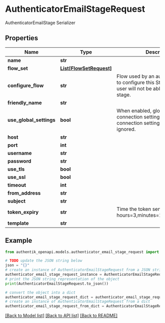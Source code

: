 # AuthenticatorEmailStageRequest

AuthenticatorEmailStage Serializer

## Properties

Name | Type | Description | Notes
------------ | ------------- | ------------- | -------------
**name** | **str** |  | 
**flow_set** | [**List[FlowSetRequest]**](FlowSetRequest.md) |  | [optional] 
**configure_flow** | **str** | Flow used by an authenticated user to configure this Stage. If empty, user will not be able to configure this stage. | [optional] 
**friendly_name** | **str** |  | [optional] 
**use_global_settings** | **bool** | When enabled, global Email connection settings will be used and connection settings below will be ignored. | [optional] 
**host** | **str** |  | [optional] 
**port** | **int** |  | [optional] 
**username** | **str** |  | [optional] 
**password** | **str** |  | [optional] 
**use_tls** | **bool** |  | [optional] 
**use_ssl** | **bool** |  | [optional] 
**timeout** | **int** |  | [optional] 
**from_address** | **str** |  | [optional] 
**subject** | **str** |  | [optional] 
**token_expiry** | **str** | Time the token sent is valid (Format: hours&#x3D;3,minutes&#x3D;17,seconds&#x3D;300). | [optional] 
**template** | **str** |  | [optional] 

## Example

```python
from authentik_openapi.models.authenticator_email_stage_request import AuthenticatorEmailStageRequest

# TODO update the JSON string below
json = "{}"
# create an instance of AuthenticatorEmailStageRequest from a JSON string
authenticator_email_stage_request_instance = AuthenticatorEmailStageRequest.from_json(json)
# print the JSON string representation of the object
print(AuthenticatorEmailStageRequest.to_json())

# convert the object into a dict
authenticator_email_stage_request_dict = authenticator_email_stage_request_instance.to_dict()
# create an instance of AuthenticatorEmailStageRequest from a dict
authenticator_email_stage_request_from_dict = AuthenticatorEmailStageRequest.from_dict(authenticator_email_stage_request_dict)
```
[[Back to Model list]](../README.md#documentation-for-models) [[Back to API list]](../README.md#documentation-for-api-endpoints) [[Back to README]](../README.md)


